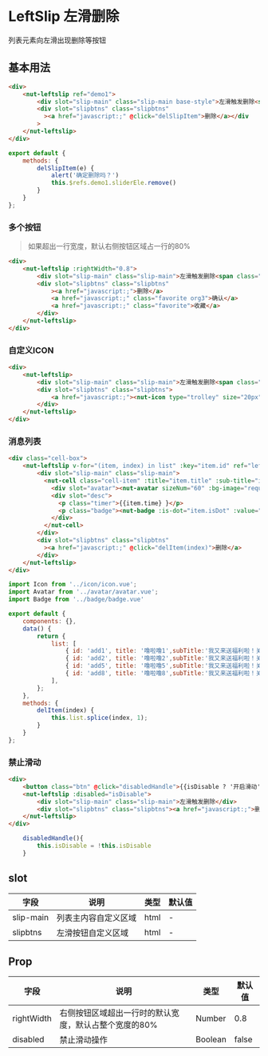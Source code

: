 # LeftSlip 左滑删除

列表元素向左滑出现删除等按钮

## 基本用法

```html
<div>
    <nut-leftslip ref="demo1">
        <div slot="slip-main" class="slip-main base-style">左滑触发删除<span class="main-right">这里是内容</span></div>
        <div slot="slipbtns" class="slipbtns"
          ><a href="javascript:;" @click="delSlipItem">删除</a></div
        >
    </nut-leftslip>
</div>
```
```javascript
export default {
    methods: {
        delSlipItem(e) {
            alert('确定删除吗？')
            this.$refs.demo1.sliderEle.remove()
        }
    }
};
```


### 多个按钮

>如果超出一行宽度，默认右侧按钮区域占一行的80%

```html
<div>
    <nut-leftslip :rightWidth="0.8">
        <div slot="slip-main" class="slip-main">左滑触发删除<span class="main-right">这里是内容</span></div>
        <div slot="slipbtns" class="slipbtns"
            ><a href="javascript:;">删除</a>
            <a href="javascript:;" class="favorite org3">确认</a>
            <a href="javascript:;" class="favorite">收藏</a>
        </div>
    </nut-leftslip>
</div>
```


### 自定义ICON

```html
<div>
    <nut-leftslip>
        <div slot="slip-main" class="slip-main">左滑触发删除<span class="main-right">这里是内容</span></div>
        <div slot="slipbtns" class="slipbtns">
            <a href="javascript:;"><nut-icon type="trolley" size="20px" color="#fff"></nut-icon></a>
        </div>
    </nut-leftslip>
</div>
```


### 消息列表

```html
<div class="cell-box">
    <nut-leftslip v-for="(item, index) in list" :key="item.id" ref="leftslip">
        <div slot="slip-main" class="slip-main">
          <nut-cell class="cell-item" :title="item.title" :sub-title="item.subTitle">
            <div slot="avatar"><nut-avatar sizeNum="60" :bg-image="require('../../assets/img/cell-avatar.jpeg')" bg-icon></nut-avatar></div>
            <div slot="desc">
              <p class="timer">{{item.time} }</p>
              <p class="badge"><nut-badge :is-dot="item.isDot" :value="item.value" :max="99" top="0px" right="15px"></nut-badge></p>
            </div>
          </nut-cell>
        </div>
        <div slot="slipbtns" class="slipbtns"
          ><a href="javascript:;" @click="delItem(index)">删除</a>
        </div>
    </nut-leftslip>
</div>
```

```javascript
import Icon from '../icon/icon.vue';
import Avatar from '../avatar/avatar.vue';
import Badge from '../badge/badge.vue'

export default {
    components: {},
    data() {
        return {
            list: [
                { id: 'add1', title: '噜啦噜1',subTitle:'我又来送福利啦！关注之后你就会',time:'10:13',isDot:false,value:9},
                { id: 'add2', title: '噜啦噜2',subTitle:'我又来送福利啦！关注之后你就会',time:'10:12',isDot:true,value:1},
                { id: 'add5', title: '噜啦噜5',subTitle:'我又来送福利啦！关注之后你就会',time:'1小时前',isDot:false,value:99},
                { id: 'add8', title: '噜啦噜8',subTitle:'我又来送福利啦！关注之后你就会',time:'星期五' ,isDot:false,value:100}
            ],
        };
    },
    methods: {
        delItem(index) {
            this.list.splice(index, 1);
        }
    }
};
```

###  禁止滑动
```html
<div>
    <button class="btn" @click="disabledHandle">{{isDisable ? '开启滑动' : '禁止滑动'} }</button>
    <nut-leftslip :disabled="isDisable">
        <div slot="slip-main" class="slip-main">左滑触发删除</div>
        <div slot="slipbtns" class="slipbtns"><a href="javascript:;">删除</a></div>
    </nut-leftslip>
</div>
```

```javascript
    disabledHandle(){
        this.isDisable = !this.isDisable 
    }

```


## slot

| 字段           | 说明                 | 类型    | 默认值 |
| -------------- | -------------------- | ------- | ------ |
| slip-main | 列表主内容自定义区域 | html    | -      |
| slipbtns  | 左滑按钮自定义区域   | html    | -      |

## Prop

| 字段 | 说明 | 类型 | 默认值
|----- | ----- | ----- | ----- 
| rightWidth | 右侧按钮区域超出一行时的默认宽度，默认占整个宽度的80% | Number | 0.8
|  disabled  | 禁止滑动操作 | Boolean | false


